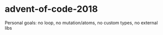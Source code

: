 # advent-of-code-2018

Personal goals: no loop, no mutation/atoms, no custom types, no external libs
